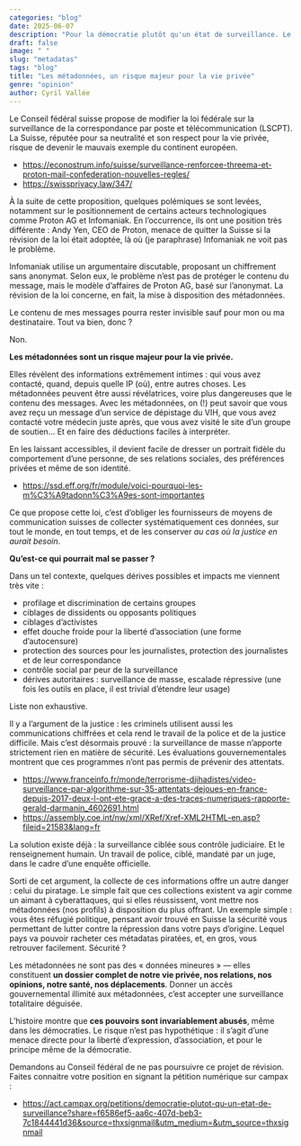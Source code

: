 ```yaml
---
categories: "blog"
date: 2025-06-07
description: "Pour la démocratie plutôt qu'un état de surveillance. Le Conseil Fédéral Suisse veut réviser la loi sur les communications, mettant en danger la vie privée des utilisateurs. "
draft: false
image: " "
slug: "metadatas"
tags: "blog"
title: "Les métadonnées, un risque majeur pour la vie privée"
genre: "opinion"
author: Cyril Vallée
---
```


Le Conseil fédéral suisse propose de modifier la loi fédérale sur la surveillance de la correspondance par poste et télécommunication (LSCPT). La Suisse, réputée pour sa neutralité et son respect pour la vie privée, risque de devenir le mauvais exemple du continent européen.

- https://econostrum.info/suisse/surveillance-renforcee-threema-et-proton-mail-confederation-nouvelles-regles/
- https://swissprivacy.law/347/

À la suite de cette proposition, quelques polémiques se sont levées, notamment sur le positionnement de certains acteurs technologiques comme Proton AG et Infomaniak. En l’occurrence, ils ont une position très différente : Andy Yen, CEO de Proton, menace de quitter la Suisse si la révision de la loi était adoptée, là où (je paraphrase) Infomaniak ne voit pas le problème.

Infomaniak utilise un argumentaire discutable, proposant un chiffrement sans anonymat. Selon eux, le problème n’est pas de protéger le contenu du message, mais le modèle d’affaires de Proton AG, basé sur l’anonymat. La révision de la loi concerne, en fait, la mise à disposition des métadonnées.

Le contenu de mes messages pourra rester invisible sauf pour mon ou ma destinataire. Tout va bien, donc ?

Non.

**Les métadonnées sont un risque majeur pour la vie privée.**

Elles révèlent des informations extrêmement intimes : qui vous avez contacté, quand, depuis quelle IP (où), entre autres choses. Les métadonnées peuvent être aussi révélatrices, voire plus dangereuses que le contenu des messages.
Avec les métadonnées, on (!) peut savoir que vous avez reçu un message d’un service de dépistage du VIH, que vous avez contacté votre médecin juste après, que vous avez visité le site d’un groupe de soutien… Et en faire des déductions faciles à interpréter.

En les laissant accessibles, il devient facile de dresser un portrait fidèle du comportement d’une personne, de ses relations sociales, des préférences privées et même de son identité.

- https://ssd.eff.org/fr/module/voici-pourquoi-les-m%C3%A9tadonn%C3%A9es-sont-importantes

Ce que propose cette loi, c’est d’obliger les fournisseurs de moyens de communication suisses de collecter systématiquement ces données, sur tout le monde, en tout temps, et de les conserver _au cas où la justice en aurait besoin_.

**Qu’est-ce qui pourrait mal se passer ?**

Dans un tel contexte, quelques dérives possibles et impacts me viennent très vite :

- profilage et discrimination de certains groupes
- ciblages de dissidents ou opposants politiques
- ciblages d’activistes
- effet douche froide pour la liberté d’association (une forme d’autocensure)
- protection des sources pour les journalistes, protection des journalistes et de leur correspondance
- contrôle social par peur de la surveillance
- dérives autoritaires : surveillance de masse, escalade répressive (une fois les outils en place, il est trivial d’étendre leur usage)

Liste non exhaustive.

Il y a l’argument de la justice : les criminels utilisent aussi les communications chiffrées et cela rend le travail de la police et de la justice difficile. Mais c’est désormais prouvé : la surveillance de masse n’apporte strictement rien en matière de sécurité. Les évaluations gouvernementales montrent que ces programmes n’ont pas permis de prévenir des attentats.

- https://www.franceinfo.fr/monde/terrorisme-djihadistes/video-surveillance-par-algorithme-sur-35-attentats-dejoues-en-france-depuis-2017-deux-l-ont-ete-grace-a-des-traces-numeriques-rapporte-gerald-darmanin_4602691.html
- https://assembly.coe.int/nw/xml/XRef/Xref-XML2HTML-en.asp?fileid=21583&lang=fr

La solution existe déjà : la surveillance ciblée sous contrôle judiciaire. Et le renseignement humain. Un travail de police, ciblé, mandaté par un juge, dans le cadre d’une enquête officielle.

Sorti de cet argument, la collecte de ces informations offre un autre danger : celui du piratage. Le simple fait que ces collections existent va agir comme un aimant à cyberattaques, qui si elles réussissent, vont mettre nos métadonnées (nos profils) à disposition du plus offrant. Un exemple simple : vous êtes réfugié politique, pensant avoir trouvé en Suisse la sécurité vous permettant de lutter contre la répression dans votre pays d’origine. Lequel pays va pouvoir racheter ces métadatas piratées, et, en gros, vous retrouver facilement. Sécurité ?

Les métadonnées ne sont pas des « données mineures » — elles constituent **un dossier complet de notre vie privée, nos relations, nos opinions, notre santé, nos déplacements**. Donner un accès gouvernemental illimité aux métadonnées, c’est accepter une surveillance totalitaire déguisée.

L’histoire montre que **ces pouvoirs sont invariablement abusés**, même dans les démocraties. Le risque n’est pas hypothétique : il s’agit d’une menace directe pour la liberté d’expression, d’association, et pour le principe même de la démocratie.

Demandons au Conseil fédéral de ne pas poursuivre ce projet de révision. Faites connaitre votre position en signant la pétition numérique sur campax :

- https://act.campax.org/petitions/democratie-plutot-qu-un-etat-de-surveillance?share=f6586ef5-aa6c-407d-beb3-7c1844441d36&source=thxsignmail&utm_medium=&utm_source=thxsignmail
